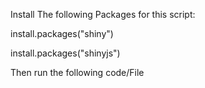 Install The following Packages for this script:

install.packages("shiny")

install.packages("shinyjs")

Then run the following code/File
